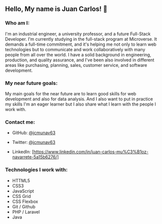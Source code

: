 ## Hello, My name is Juan Carlos! 👋

### Who am I:
I'm an industrial engineer, a university professor, and a future Full-Stack Developer.
I'm currently studying in the full-stack program at Microverse. It demands a full-time commitment, and it's helping me not only to learn web technologies but to communicate and work collaboratively with many people from all over the world.
I have a solid background in engineering, production, and quality assurance, and I've been also involved in different areas like purchasing, planning, sales, customer service, and software development.

### My near future goals:
My main goals for the near future are to learn good skills for web development and also for data analysis.
And I also want to put in practice my skills 
I'm an eager learner but I also share what I learn with the people I work with.

### Contact me:
- GitHub: [@jcmunav63](https://github.com/jcmunav63)

- Twitter: [@jcmunav63](https://twitter.com/jcmunav63)

- LinkedIn: [https://www.linkedin.com/in/juan-carlos-mu%C3%B1oz-navarrete-5a15b6276/]

### Technologies I work with:
  - HTTML5
  - CSS3
  - JavaScript
  - CSS Grid
  - CSS Flexbox
  - Git / Github
  - PHP / Laravel
  - Java
